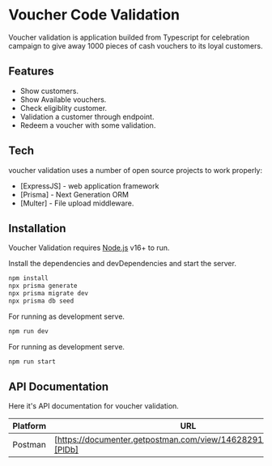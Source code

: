 # Voucher Code Validation

Voucher validation is application builded from Typescript for celebration campaign to give away 1000
pieces of cash vouchers to its loyal customers.

## Features

- Show customers.
- Show Available vouchers.
- Check eligiblity customer.
- Validation a customer through endpoint.
- Redeem a voucher with some validation.

## Tech

voucher validation uses a number of open source projects to work properly:

- [ExpressJS] - web application framework
- [Prisma] - Next Generation ORM
- [Multer] - File upload middleware.

## Installation

Voucher Validation requires [Node.js](https://nodejs.org/) v16+ to run.

Install the dependencies and devDependencies and start the server.

```sh
npm install
npx prisma generate
npx prisma migrate dev
npx prisma db seed
```

For running as development serve.
```sh
npm run dev
```

For running as development serve.
```sh
npm run start
```

## API Documentation

Here it's API documentation for voucher validation.

| Platform | URL |
| ------ | ------ |
| Postman | [https://documenter.getpostman.com/view/14628291/2s847MsBD1][PlDb] |
